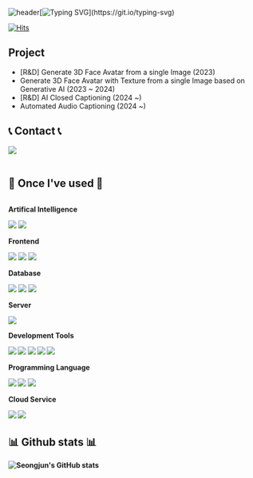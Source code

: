![header](https://capsule-render.vercel.app/api?type=waving&color=6994CDEE&text=&animation=twinkling&height=80)[![Typing SVG](https://readme-typing-svg.demolab.com?font=Alkatra&weight=500&size=45&duration=3500&pause=3&color=6994CDEE&center=false&vCenter=false&multiline=true&repeat=true&width=1000&height=100&lines=Welcome+to+Seongjun's+GitHub!)](https://git.io/typing-svg)
<!--
**SJpark02/SJpark02** is a ✨ _special_ ✨ repository because its `README.md` (this file) appears on your GitHub profile.
 
Here are some ideas to get you started:

- 🔭 I’m currently working on ...
- 🌱 I’m currently learning ...
- 👯 I’m looking to collaborate on ...
- 🤔 I’m looking for help with ...
- 💬 Ask me about ...
- 📫 How to reach me: ...
- 😄 Pronouns: ...
- ⚡ Fun fact: ...
-->

[![Hits](https://hits.seeyoufarm.com/api/count/incr/badge.svg?url=https%3A%2F%2Fgithub.com%2FSJpark02&count_bg=%2379C83D&title_bg=%23555555&icon=&icon_color=%23E7E7E7&title=GITHUB&edge_flat=false)](https://hits.seeyoufarm.com)

## Project
- [R&D] Generate 3D Face Avatar from a single Image (2023)
- Generate 3D Face Avatar with Texture from a single Image based on Generative AI (2023 ~ 2024)
- [R&D] AI Closed Captioning (2024 ~)
- Automated Audio Captioning (2024 ~)

## 📞 Contact 📞
<div style="display:flex; flex-direction:row;">
   <a href="mailto:sj.park@donga.ac.kr"><img src ="https://img.shields.io/badge/Gmail-EA4335.svg?&style=flat-squaare&logo=Gmail&logoColor=white"/></a>
</div><br>

 ## 🔨 Once I've used 🔨
<div style="display:flex; flex-direction:column; align-items:flex-start;">
     <p><strong>Artifical Intelligence</strong>
    <div>
        <img src="https://img.shields.io/badge/pytorch-d65231?style=for-the-badge&logo=pytorch&logoColor=white">
        <img src="https://img.shields.io/badge/TensorFlow-FF6F00?style=for-the-badge&logo=Tensorflow&logoColor=white">
     </div>
     <!-- Frontend -->
    <p><strong>Frontend</strong></p>
    <div>
        <img src="https://img.shields.io/badge/html5-E34F26?style=for-the-badge&logo=html5&logoColor=white"> 
        <img src="https://img.shields.io/badge/css-1572B6?style=for-the-badge&logo=css3&logoColor=white"> 
        <img src="https://img.shields.io/badge/javascript-F7DF1E?style=for-the-badge&logo=javascript&logoColor=black"> 
    </div>
    <p><strong>Database</strong></p>
    <div> 
        <img src="https://img.shields.io/badge/mysql-4479A1?style=for-the-badge&logo=mysql&logoColor=white">
        <img src="https://img.shields.io/badge/MariaDB-003545?style=for-the-badge&logo=mariadb&logoColor=white">
        <img src="https://img.shields.io/badge/postgres-%23316192.svg?style=for-the-badge&logo=postgresql&logoColor=white">
    </div>
    <!-- Server -->
    <p><strong>Server</strong></p>
    <div>
        <img src="https://img.shields.io/badge/linux-FCC624?style=for-the-badge&logo=linux&logoColor=black"> 
    </div>
    <!-- Development Tools -->
    <p><strong>Development Tools</p>
    <div>
        <img src="https://img.shields.io/badge/Visual Studio Code-007ACC?style=for-the-badge&logo=visual-studio-code&logoColor=white">
        <img src="https://img.shields.io/badge/Visual Studio-5C2D91?style=for-the-badge&logo=visual-studio&logoColor=white">
        <img src="https://img.shields.io/badge/Eclipse IDE-2C2255?style=for-the-badge&logo=eclipse-ide&logoColor=white">
        <img src="https://img.shields.io/badge/Anaconda-44A833?style=for-the-badge&logo=anaconda&logoColor=white">
        <img src="https://img.shields.io/badge/docker-3776AB?style=for-the-badge&logo=docker&logoColor=white">
    </div>
    <!-- Programming Language -->
    <p><strong>Programming Language</strong></p>
    <div>
        <img src="https://img.shields.io/badge/c-A8B9CC?style=for-the-badge&logo=c&logoColor=white">
        <img src="https://img.shields.io/badge/c++-00599C?style=for-the-badge&logo=cplusplus&logoColor=white">
        <img src="https://img.shields.io/badge/python-3776AB?style=for-the-badge&logo=python&logoColor=white">
    </div>
    <p><strong>Cloud Service</strong></p>
    <div>
        <img src="https://img.shields.io/badge/Amazon_AWS-FF9900?style=for-the-badge&logo=amazonaws&logoColor=white">
        <img src="https://img.shields.io/badge/Cloudflare-F38020?style=for-the-badge&logo=Cloudflare&logoColor=white">
    </div>
</div>
     
## 📊 Github stats 📊
![Seongjun's GitHub stats](https://github-readme-stats.vercel.app/api?username=SJpark02&show_icons=true&theme=dracula)
<p>
